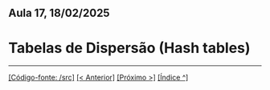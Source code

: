 
## Aula 17,  18/02/2025

# Tabelas de Dispersão (Hash tables)

___
[[Código-fonte: /src]](./src)   [[< Anterior]](../aula16/aula16.md) [[Próximo >]](../aula18/aula18.md) [[Índice ^]](../index.md)

